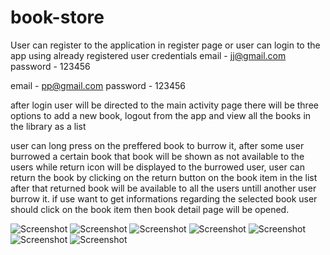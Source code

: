 # book-store

User can register to the application in register page or user can login to the app using already registered user credentials
email - jj@gmail.com
password - 123456

email - pp@gmail.com
password - 123456

after login user will be directed to the main activity page there will be three options to add a new book, logout from the app and view all the books in the library as a list

user can long press on the preffered book to burrow it, after some user burrowed a certain book that book will be shown as not available to the users while return icon will be displayed to the burrowed user, user can return the book by clicking on the return button on the book item in the list after that returned book will be available to all the users untill another user burrow it. if use want to get informations regarding the selected book user should click on the book item then book detail page will be opened.

![Screenshot](screenshots/Screenshot_1.png)
![Screenshot](screenshots/Screenshot_2.png)
![Screenshot](screenshots/Screenshot_3.png)
![Screenshot](screenshots/Screenshot_4.png)
![Screenshot](screenshots/Screenshot_5.png)
![Screenshot](screenshots/Screenshot_6.png)
![Screenshot](screenshots/Screenshot_7.png)


